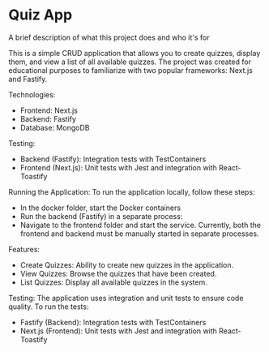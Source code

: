 # Quiz App

A brief description of what this project does and who it's for

This is a simple CRUD application that allows you to create quizzes, display them, and view a list of all available quizzes. The project was created for educational purposes to familiarize with two popular frameworks: Next.js and Fastify.

Technologies:

- Frontend: Next.js
- Backend: Fastify
- Database: MongoDB

Testing:

- Backend (Fastify): Integration tests with TestContainers
- Frontend (Next.js): Unit tests with Jest and integration with React-Toastify

Running the Application:
To run the application locally, follow these steps:

- In the docker folder, start the Docker containers
- Run the backend (Fastify) in a separate process:
- Navigate to the frontend folder and start the service. Currently, both the frontend and backend must be manually started in separate processes.

Features:

- Create Quizzes: Ability to create new quizzes in the application.
- View Quizzes: Browse the quizzes that have been created.
- List Quizzes: Display all available quizzes in the system.

Testing:
The application uses integration and unit tests to ensure code quality. To run the tests:

- Fastify (Backend): Integration tests with TestContainers
- Next.js (Frontend): Unit tests with Jest and integration with React-Toastify
